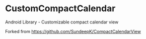 # CustomCompactCalendar
Android Library - Customizable compact calendar view

Forked from https://github.com/SundeepK/CompactCalendarView
